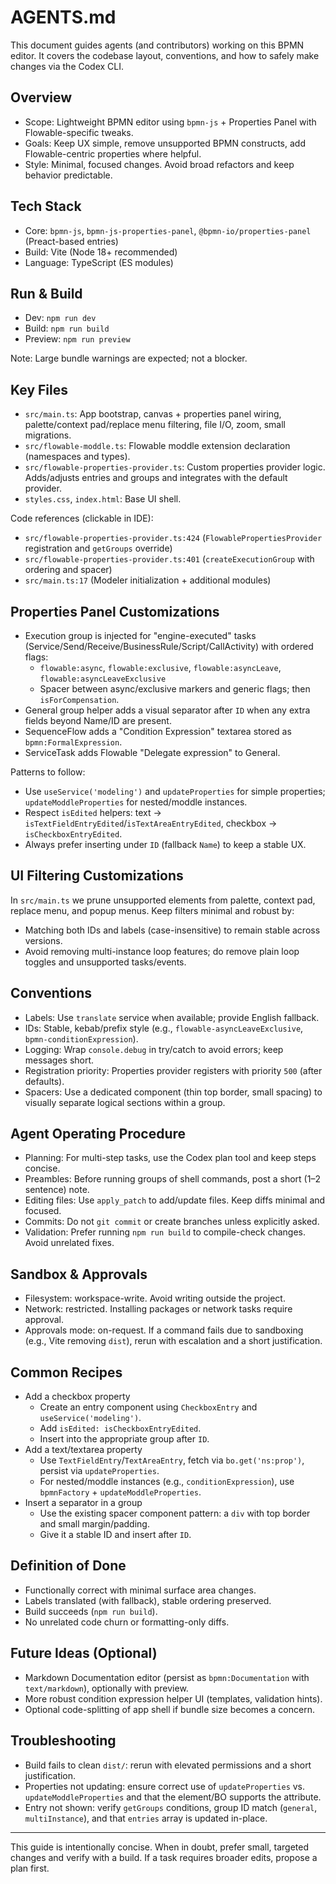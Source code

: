 # AGENTS.md

This document guides agents (and contributors) working on this BPMN editor. It covers the codebase layout, conventions, and how to safely make changes via the Codex CLI.

## Overview
- Scope: Lightweight BPMN editor using `bpmn-js` + Properties Panel with Flowable-specific tweaks.
- Goals: Keep UX simple, remove unsupported BPMN constructs, add Flowable-centric properties where helpful.
- Style: Minimal, focused changes. Avoid broad refactors and keep behavior predictable.

## Tech Stack
- Core: `bpmn-js`, `bpmn-js-properties-panel`, `@bpmn-io/properties-panel` (Preact-based entries)
- Build: Vite (Node 18+ recommended)
- Language: TypeScript (ES modules)

## Run & Build
- Dev: `npm run dev`
- Build: `npm run build`
- Preview: `npm run preview`

Note: Large bundle warnings are expected; not a blocker.

## Key Files
- `src/main.ts`: App bootstrap, canvas + properties panel wiring, palette/context pad/replace menu filtering, file I/O, zoom, small migrations.
- `src/flowable-moddle.ts`: Flowable moddle extension declaration (namespaces and types).
- `src/flowable-properties-provider.ts`: Custom properties provider logic. Adds/adjusts entries and groups and integrates with the default provider.
- `styles.css`, `index.html`: Base UI shell.

Code references (clickable in IDE):
- `src/flowable-properties-provider.ts:424` (`FlowablePropertiesProvider` registration and `getGroups` override)
- `src/flowable-properties-provider.ts:401` (`createExecutionGroup` with ordering and spacer)
- `src/main.ts:17` (Modeler initialization + additional modules)

## Properties Panel Customizations
- Execution group is injected for "engine-executed" tasks (Service/Send/Receive/BusinessRule/Script/CallActivity) with ordered flags:
  - `flowable:async`, `flowable:exclusive`, `flowable:asyncLeave`, `flowable:asyncLeaveExclusive`
  - Spacer between async/exclusive markers and generic flags; then `isForCompensation`.
- General group helper adds a visual separator after `ID` when any extra fields beyond Name/ID are present.
- SequenceFlow adds a "Condition Expression" textarea stored as `bpmn:FormalExpression`.
- ServiceTask adds Flowable "Delegate expression" to General.

Patterns to follow:
- Use `useService('modeling')` and `updateProperties` for simple properties; `updateModdleProperties` for nested/moddle instances.
- Respect `isEdited` helpers: text → `isTextFieldEntryEdited`/`isTextAreaEntryEdited`, checkbox → `isCheckboxEntryEdited`.
- Always prefer inserting under `ID` (fallback `Name`) to keep a stable UX.

## UI Filtering Customizations
In `src/main.ts` we prune unsupported elements from palette, context pad, replace menu, and popup menus. Keep filters minimal and robust by:
- Matching both IDs and labels (case-insensitive) to remain stable across versions.
- Avoid removing multi-instance loop features; do remove plain loop toggles and unsupported tasks/events.

## Conventions
- Labels: Use `translate` service when available; provide English fallback.
- IDs: Stable, kebab/prefix style (e.g., `flowable-asyncLeaveExclusive`, `bpmn-conditionExpression`).
- Logging: Wrap `console.debug` in try/catch to avoid errors; keep messages short.
- Registration priority: Properties provider registers with priority `500` (after defaults).
- Spacers: Use a dedicated component (thin top border, small spacing) to visually separate logical sections within a group.

## Agent Operating Procedure
- Planning: For multi-step tasks, use the Codex plan tool and keep steps concise.
- Preambles: Before running groups of shell commands, post a short (1–2 sentence) note.
- Editing files: Use `apply_patch` to add/update files. Keep diffs minimal and focused.
- Commits: Do not `git commit` or create branches unless explicitly asked.
- Validation: Prefer running `npm run build` to compile-check changes. Avoid unrelated fixes.

## Sandbox & Approvals
- Filesystem: workspace-write. Avoid writing outside the project.
- Network: restricted. Installing packages or network tasks require approval.
- Approvals mode: on-request. If a command fails due to sandboxing (e.g., Vite removing `dist`), rerun with escalation and a short justification.

## Common Recipes
- Add a checkbox property
  - Create an entry component using `CheckboxEntry` and `useService('modeling')`.
  - Add `isEdited: isCheckboxEntryEdited`.
  - Insert into the appropriate group after `ID`.
- Add a text/textarea property
  - Use `TextFieldEntry`/`TextAreaEntry`, fetch via `bo.get('ns:prop')`, persist via `updateProperties`.
  - For nested/moddle instances (e.g., `conditionExpression`), use `bpmnFactory` + `updateModdleProperties`.
- Insert a separator in a group
  - Use the existing spacer component pattern: a `div` with top border and small margin/padding.
  - Give it a stable ID and insert after `ID`.

## Definition of Done
- Functionally correct with minimal surface area changes.
- Labels translated (with fallback), stable ordering preserved.
- Build succeeds (`npm run build`).
- No unrelated code churn or formatting-only diffs.

## Future Ideas (Optional)
- Markdown Documentation editor (persist as `bpmn:Documentation` with `text/markdown`), optionally with preview.
- More robust condition expression helper UI (templates, validation hints).
- Optional code-splitting of app shell if bundle size becomes a concern.

## Troubleshooting
- Build fails to clean `dist/`: rerun with elevated permissions and a short justification.
- Properties not updating: ensure correct use of `updateProperties` vs. `updateModdleProperties` and that the element/BO supports the attribute.
- Entry not shown: verify `getGroups` conditions, group ID match (`general`, `multiInstance`), and that `entries` array is updated in-place.

---
This guide is intentionally concise. When in doubt, prefer small, targeted changes and verify with a build. If a task requires broader edits, propose a plan first.
